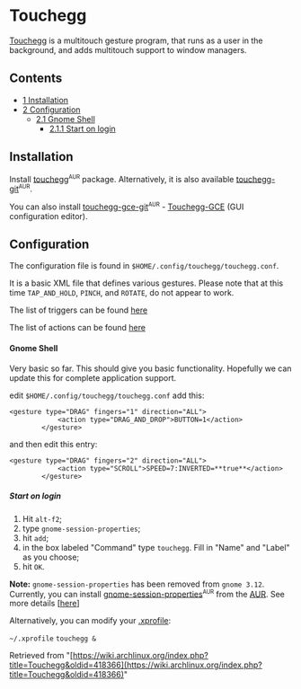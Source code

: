 # Touchegg

[Touchegg](https://code.google.com/p/touchegg/) is a multitouch gesture program, that runs as a user in the background, and adds multitouch support to window managers.

## Contents

*   [1 Installation](#Installation)
*   [2 Configuration](#Configuration)
    *   [2.1 Gnome Shell](#Gnome_Shell)
        *   [2.1.1 Start on login](#Start_on_login)

## Installation

Install [touchegg](https://aur.archlinux.org/packages/touchegg/)<sup><small>AUR</small></sup> package. Alternatively, it is also available [touchegg-git](https://aur.archlinux.org/packages/touchegg-git/)<sup><small>AUR</small></sup>.

You can also install [touchegg-gce-git](https://aur.archlinux.org/packages/touchegg-gce-git/)<sup><small>AUR</small></sup> - [Touchegg-GCE](https://github.com/Raffarti/Touchegg-gce) (GUI configuration editor).

## Configuration

The configuration file is found in `$HOME/.config/touchegg/touchegg.conf`.

It is a basic XML file that defines various gestures. Please note that at this time `TAP_AND_HOLD`, `PINCH`, and `ROTATE`, do not appear to work.

The list of triggers can be found [here](http://code.google.com/p/touchegg/wiki/AllGestures)

The list of actions can be found [here](http://code.google.com/p/touchegg/wiki/AllActions)

#### Gnome Shell

Very basic so far. This should give you basic functionality. Hopefully we can update this for complete application support.

edit `$HOME/.config/touchegg/touchegg.conf` add this:

```
<gesture type="DRAG" fingers="1" direction="ALL">
            <action type="DRAG_AND_DROP">BUTTON=1</action>
        </gesture>
```

and then edit this entry:

```
<gesture type="DRAG" fingers="2" direction="ALL">
            <action type="SCROLL">SPEED=7:INVERTED=**true**</action>
        </gesture>
```

##### Start on login

1.  Hit `alt-f2`;
2.  type `gnome-session-properties`;
3.  hit `add`;
4.  in the box labeled "Command" type `touchegg`. Fill in "Name" and "Label" as you choose;
5.  hit `OK`.

**Note:** `gnome-session-properties` has been removed from `gnome 3.12`. Currently, you can install [gnome-session-properties](https://aur.archlinux.org/packages/gnome-session-properties/)<sup><small>AUR</small></sup> from the [AUR](/index.php/AUR "AUR"). See more details [[here](https://bbs.archlinux.org/viewtopic.php?id=180282)]

Alternatively, you can modify your [.xprofile](/index.php/.xprofile ".xprofile"):

 `~/.xprofile`  `touchegg &` 

Retrieved from "[https://wiki.archlinux.org/index.php?title=Touchegg&oldid=418366](https://wiki.archlinux.org/index.php?title=Touchegg&oldid=418366)"